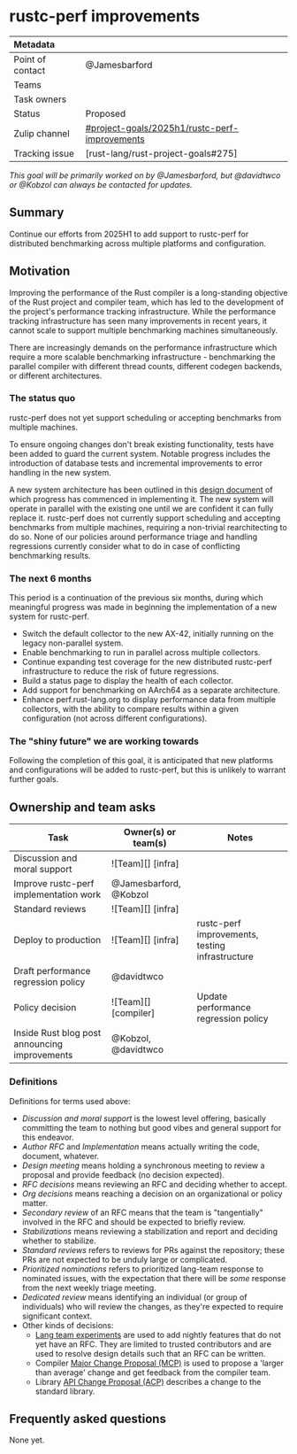 # rustc-perf improvements

| Metadata           |                                                          |
| :--                | :--                                                      |
| Point of contact   | @Jamesbarford                                            |
| Teams              | <!-- TEAMS WITH ASKS -->                                 |
| Task owners        | <!-- TASK OWNERS -->                                     |
| Status             | Proposed                                                 |
| Zulip channel      | [#project-goals/2025h1/rustc-perf-improvements][channel] |
| Tracking issue     | [rust-lang/rust-project-goals#275]                       |

[channel]: https://rust-lang.zulipchat.com/#narrow/channel/478771-project-goals.2F2025h1.2Frustc-perf-improvements

*This goal will be primarily worked on by @Jamesbarford, but @davidtwco or
@Kobzol can always be contacted for updates.*

## Summary

Continue our efforts from 2025H1 to add support to rustc-perf for distributed
benchmarking across multiple platforms and configuration.

## Motivation

Improving the performance of the Rust compiler is a long-standing objective of
the Rust project and compiler team, which has led to the development of the
project's performance tracking infrastructure. While the performance tracking
infrastructure has seen many improvements in recent years, it cannot scale to
support multiple benchmarking machines simultaneously.

There are increasingly demands on the performance infrastructure which require a
more scalable benchmarking infrastructure - benchmarking the parallel compiler
with different thread counts, different codegen backends, or different
architectures.

### The status quo

rustc-perf does not yet support scheduling or accepting benchmarks from
multiple machines.

To ensure ongoing changes don't break existing functionality, tests have
been added to guard the current system. Notable progress includes the
introduction of database tests and incremental improvements to error
handling in the new system.

A new system architecture has been outlined in this
[design document][design_doc] of which progress has commenced in implementing
it. The new system will operate in parallel with the existing one until we
are confident it can fully replace it. rustc-perf does not currently support
scheduling and accepting benchmarks from multiple machines, requiring a
non-trivial rearchitecting to do so. None of our policies around performance
triage and handling regressions currently consider what to do in case of
conflicting benchmarking results.

[design_doc]: https://hackmd.io/wq30YNEIQMSFLWWcWDSI9A

### The next 6 months

This period is a continuation of the previous six months, during which
meaningful progress was made in beginning the implementation of a new system
for rustc-perf.

* Switch the default collector to the new AX-42, initially running on the
  legacy non-parallel system.
* Enable benchmarking to run in parallel across multiple collectors.
* Continue expanding test coverage for the new distributed rustc-perf
  infrastructure to reduce the risk of future regressions.
* Build a status page to display the health of each collector.
* Add support for benchmarking on AArch64 as a separate architecture.
* Enhance perf.rust-lang.org to display performance data from multiple
  collectors, with the ability to compare results within a given configuration
  (not across different configurations).

### The "shiny future" we are working towards

Following the completion of this goal, it is anticipated that new platforms and
configurations will be added to rustc-perf, but this is unlikely to warrant
further goals.

## Ownership and team asks

| Task                                          | Owner(s) or team(s)    | Notes                                           |
|-----------------------------------------------|------------------------|-------------------------------------------------|
| Discussion and moral support                  | ![Team][] [infra]      |                                                 |
| Improve rustc-perf implementation work        | @Jamesbarford, @Kobzol |                                                 |
| Standard reviews                              | ![Team][] [infra]      |                                                 |
| Deploy to production                          | ![Team][] [infra]      | rustc-perf improvements, testing infrastructure |
| Draft performance regression policy           | @davidtwco             |                                                 |
| Policy decision                               | ![Team][] [compiler]   | Update performance regression policy            |
| Inside Rust blog post announcing improvements | @Kobzol, @davidtwco    |                                                 |

### Definitions

Definitions for terms used above:

* *Discussion and moral support* is the lowest level offering, basically
  committing the team to nothing but good vibes and general support for this
  endeavor.
* *Author RFC* and *Implementation* means actually writing the code, document,
  whatever.
* *Design meeting* means holding a synchronous meeting to review a proposal and
  provide feedback (no decision expected).
* *RFC decisions* means reviewing an RFC and deciding whether to accept.
* *Org decisions* means reaching a decision on an organizational or policy
  matter.
* *Secondary review* of an RFC means that the team is "tangentially" involved in
  the RFC and should be expected to briefly review.
* *Stabilizations* means reviewing a stabilization and report and deciding
  whether to stabilize.
* *Standard reviews* refers to reviews for PRs against the repository; these PRs
  are not expected to be unduly large or complicated.
* *Prioritized nominations* refers to prioritized lang-team response to
  nominated issues, with the expectation that there will be *some* response from
  the next weekly triage meeting.
* *Dedicated review* means identifying an individual (or group of individuals)
  who will review the changes, as they're expected to require significant
  context.
* Other kinds of decisions:
    * [Lang team experiments][experiment] are used to add nightly features that
      do not yet have an RFC. They are limited to trusted contributors and are
      used to resolve design details such that an RFC can be written.
    * Compiler [Major Change Proposal (MCP)][mcp] is used to propose a 'larger
      than average' change and get feedback from the compiler team.
    * Library [API Change Proposal (ACP)][acp] describes a change to the
      standard library.

[experiment]: https://lang-team.rust-lang.org/how_to/experiment.html
[mcp]: https://forge.rust-lang.org/compiler/mcp.html
[acp]: https://std-dev-guide.rust-lang.org/development/feature-lifecycle.html

## Frequently asked questions

None yet.
